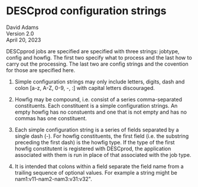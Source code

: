 # DESCprod configuration strings

David Adams  
Version 2.0  
April 20, 2023

DESCpprod jobs are specified are specified with three strings: jobtype,
config and howfig.
The first two specify what to process and the last how to carry out the processing.
The last two are config strings and the covention for those are specified here.

1. Simple configuration strings may only include letters, digits, dash and colon
[a-z, A-Z, 0-9, -, :] with capital letters discouraged.

2. Howfig may be compound, i.e. consist of a series comma-separated constituents.
Each constituent is a simple configuration strings.
An empty howfig has no constuents and one that is not empty and has no commas
has one constituent.

3. Each simple configuration string is a series of fields separated by a single dash (-).
For howfig constituents, the first field (i.e. the substring preceding the first dash)
is the howfig type.
If the type of the first howfig constitutent is registered with DESCprod,
the application associated with them is run in place of that associated with the job type.

4. It is intended that colons within a field separate the field name from a trailing sequence of optional values.
For example a string might be nam1:v11-nam2-nam3:v31:v32".


